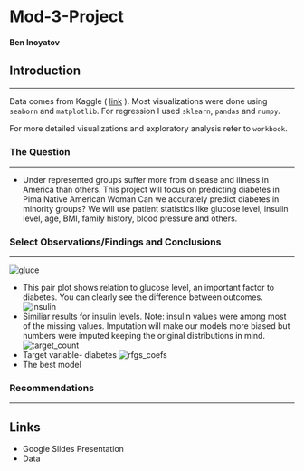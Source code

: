 # Mod-3-Project

#### Ben Inoyatov

## Introduction
---
Data comes from Kaggle ( [link](https://www.kaggle.com/uciml/pima-indians-diabetes-database) ). 
Most visualizations were done using ``` seaborn ``` and ``` matplotlib ```. For regression I used ``` sklearn ```, ``` pandas ``` and ``` numpy ```.

For more detailed visualizations and exploratory analysis refer to ``` workbook ```. 
### The Question 
---
- Under represented groups suffer more from disease and illness in America than others. This project will focus on predicting diabetes in Pima Native American Woman Can we accurately predict diabetes in minority groups? We will use patient statistics like glucose level, insulin level, age, BMI, family history, blood pressure and others. 

###  Select Observations/Findings and Conclusions
---
![gluce](https://user-images.githubusercontent.com/44031998/94872152-d938bd80-0419-11eb-90d1-8cd064189526.png)
- This pair plot shows relation to glucose level, an important factor to diabetes. You can clearly see the difference between outcomes.
![insulin](https://user-images.githubusercontent.com/44031998/94872157-db9b1780-0419-11eb-91b8-6cbf42d2fb37.png)
- Similiar results for insulin levels. Note: insulin values were among most of the missing values. Imputation will make our models more biased but numbers were imputed keeping the original distributions in mind. 
![target_count](https://user-images.githubusercontent.com/44031998/94872165-e190f880-0419-11eb-8f37-449ce44ad986.png)
- Target variable- diabetes
![rfgs_coefs](https://user-images.githubusercontent.com/44031998/94872161-e05fcb80-0419-11eb-86fb-57d33ace39a3.png)
- The best model
###  Recommendations 
---

## Links 
- Google Slides Presentation
- Data 
